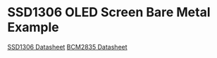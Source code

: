 # SSD1306 OLED Screen Bare Metal Example

[SSD1306 Datasheet](https://cdn.sparkfun.com/datasheets/Dev/Teensy/SSD1306.pdf)
[BCM2835 Datasheet](https://www.raspberrypi.org/documentation/hardware/raspberrypi/bcm2835/BCM2835-ARM-Peripherals.pdf)
